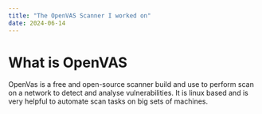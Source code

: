 ```yaml
---
title: "The OpenVAS Scanner I worked on"
date: 2024-06-14
---
```


# What is OpenVAS

OpenVas is a free and open-source scanner build and use to perform scan on a network to detect and analyse vulnerabilities. 
It is linux based and is very helpful to automate scan tasks on big sets of machines.
